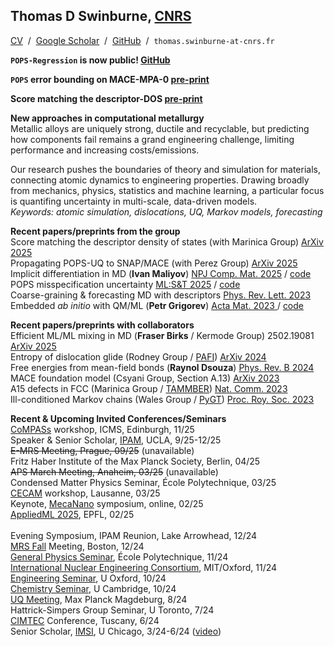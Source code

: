 ## Thomas D Swinburne, <a href="http://www.cnrs.fr" target="_new">CNRS</a>
<a href="pdf/CV-TomSwinburne-2024.pdf" target="_new">CV</a>
&nbsp;/&nbsp;
<a href="https://scholar.google.com/citations?hl=en&user=vgHQd9cAAAAJ&view_op=list_works&sortby=pubdate" target="_new">Google Scholar</a>
&nbsp;/&nbsp;
<a href="https://github.com/tomswinburne/" target="_new">GitHub</a>
&nbsp;/&nbsp;
<code>thomas.swinburne-at-cnrs.fr</code>

<strong><code>POPS-Regression</code>  is now public! <a href="https://github.com/tomswinburne/POPS-Regression" target="_new">GitHub</a></strong>

<strong><code>POPS</code> error bounding on MACE-MPA-0 <a href="https://arxiv.org/abs/2502.07104" target="_new">pre-print</a></strong>

<strong>Score matching the descriptor-DOS <a href="https://arxiv.org/abs/2502.18191" target="_new">pre-print</a></strong>

<strong>New approaches in computational metallurgy</strong><br>
Metallic alloys are uniquely strong, ductile and recyclable, but predicting how components fail remains a grand engineering challenge, limiting performance and increasing costs/emissions.

Our research pushes the boundaries of theory and simulation for materials, connecting atomic dynamics to engineering properties. Drawing broadly from mechanics, physics, statistics and machine learning, a particular focus is quantifing uncertainty in multi-scale, data-driven models.<br>
<em>Keywords: atomic simulation, dislocations, UQ, Markov models, forecasting</em><br>

<strong>Recent papers/preprints from the group</strong><br>
Score matching the descriptor density of states (with Marinica Group)
<a href="https://arxiv.org/abs/2502.18191" target="_new">ArXiv 2025</a><br>
Propagating POPS-UQ to SNAP/MACE (with Perez Group) <a href="https://arxiv.org/abs/2502.07104" target="_new">ArXiv 2025</a><br>
Implicit differentiation in MD (<b>Ivan Maliyov</b>) <a href="https://www.nature.com/articles/s41524-024-01506-0" _target="_new">NPJ Comp. Mat. 2025</a> / <a href="https://github.com/marseille-matmol/LammpsImplicitDerivative" target="_new">code</a><br>
POPS misspecification uncertainty
<a href="https://iopscience.iop.org/article/10.1088/2632-2153/ad9fce/meta" _target="_new">ML:S&T 2025</a> / <a href="https://github.com/tomswinburne/POPS-Regression" target="_new">code</a><br>
Coarse-graining & forecasting MD with descriptors 
<a href="http://dx.doi.org/10.1103/PhysRevLett.131.236101" target="_new" > Phys. Rev. Lett. 2023</a><br>
Embedded <em>ab initio</em> with QM/ML (<b>Petr Grigorev</b>)
<a href="https://doi.org/10.1016/j.actamat.2023.118734" target="_new" >Acta Mat. 2023 </a> / 
<a href="https://github.com/marseille-matmol/LML-retrain" target="_new">code</a><br>


<strong>Recent papers/preprints with collaborators</strong><br>
Efficient ML/ML mixing in MD (<b>Fraser Birks</b> / Kermode Group)
2502.19081
<a href="https://arxiv.org/abs/2502.19081" target="_new" >ArXiv 2025</a><br>
Entropy of dislocation glide (Rodney Group / <a href="https://github.com/tomswinburne/PAFI" target="_new">PAFI</a>)
<a href="https://arxiv.org/abs/2410.04813" target="_new" >ArXiv 2024</a><br>
Free energies from mean-field bonds (<b>Raynol Dsouza</b>)
<a href="https://journals.aps.org/prb/abstract/10.1103/PhysRevB.109.064108" _target="_new" >Phys. Rev. B 2024</a><br>
MACE foundation model (Csyani Group, Section A.13)
<a href="https://arxiv.org/abs/2401.00096" >ArXiv 2023</a><br>
A15 defects in FCC (Marinica Group / <a href="https://github.com/tomswinburne/TAMMBER" target="_new">TAMMBER</a>)
<a href="https://www.nature.com/articles/s41467-023-38729-6" target="_new" >Nat. Comm. 2023</a><br>
Ill-conditioned Markov chains (Wales Group / <a href="https://github.com/tomswinburne/PyGT" target="_new">PyGT</a>)
<a href="https://royalsocietypublishing.org/doi/abs/10.1098/rsta.2022.0245" target="_new" >Proc. Roy. Soc. 2023</a><br>

<strong>Recent & Upcoming Invited Conferences/Seminars</strong><br>
<a href="https://www.icms.org.uk/workshops" target="_new">CoMPASs</a> workshop, ICMS, Edinburgh, 11/25<br>
Speaker & Senior Scholar, <a href="https://www.ipam.ucla.edu/programs/long-programs/bridging-the-gap-transitioning-from-deterministic-to-stochastic-interaction-modeling-in-electrochemistry/" target="_new">IPAM</a>, UCLA, 9/25-12/25<br>
<s>E-MRS Meeting, Prague, 09/25</s> (unavailable)<br>
Fritz Haber Institute of the Max Planck Society, Berlin, 04/25<br>
<s>APS March Meeting, Anaheim, 03/25</s> (unavailable)<br>Condensed Matter Physics Seminar, École Polytechnique, 03/25<br>
<a href="https://www.cecam.org/workshop-details/fulfilling-the-multiscale-promise-in-materials-getting-information-out-of-the-atomistic-scale-1283" target="_new">CECAM</a> workshop, Lausanne, 03/25<br>
Keynote, <a href="https://mecanano.com/working-groups/wg2/" target="_new">MecaNano</a> symposium, online, 02/25<br>
<a href="https://2025.appliedmldays.org/" target="_new">AppliedML 2025</a>, EPFL, 02/25<br>
<br>
Evening Symposium, IPAM Reunion, Lake Arrowhead, 12/24<br>
<a href="https://www.mrs.org/meetings-events/annual-meetings/2024-mrs-fall-meeting/symposium-sessions/call-for-papers/2024-fall-meeting/Symposium_MT01" target="_new">MRS Fall</a> Meeting, Boston, 12/24<br>
<a href="https://www.polytechnique.edu/education/departements-denseignement-et-de-recherche/departement-de-physique/seminaires-et-conferences" target="_new">General Physics Seminar</a>, École Polytechnique, 11/24<br>
<a href="https://ukaea.zoom.us/webinar/register/WN_w6W5HMKfSwug8ZIFYRQf9g#/registration" ttarget="_new">International Nuclear Engineering Consortium</a>, MIT/Oxford, 11/24<br>
<a href="https://eng.ox.ac.uk/solidmech/seminars/" target="_new">Engineering Seminar</a>, U Oxford, 10/24<br>
<a href="https://www.ch.cam.ac.uk/talk/216568" target="_new">Chemistry Seminar</a>, U Cambridge, 10/24<br>
<a href="https://indico3.mpi-magdeburg.mpg.de/event/40/" target="_new">UQ Meeting</a>, Max Planck Magdeburg, 8/24<br>
Hattrick-Simpers Group Seminar, U Toronto, 7/24<br>
<a href="https://www.cimtec-congress.org/" target="_new">CIMTEC</a> Conference, Tuscany, 6/24<br>
Senior Scholar, <a href="https://www.imsi.institute/activities/data-driven-materials-informatics/" target="_new">
IMSI</a>, U Chicago, 3/24-6/24 (<a href="https://www.imsi.institute/videos/descriptor-coarse-graining-and-forecasting-atomic-simulations/" target="_new">video</a>)<br>
